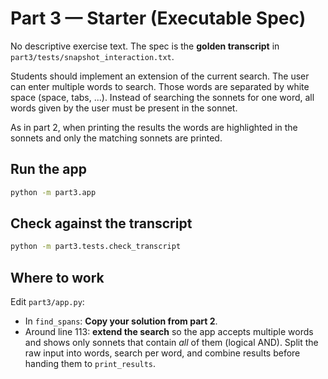 # Part 3 — Starter (Executable Spec)

No descriptive exercise text. The spec is the **golden transcript** in
`part3/tests/snapshot_interaction.txt`.

Students should implement an extension of the current search. The user can enter multiple words to search. Those words are separated by white space (space, tabs, ...). Instead of searching the sonnets for one word, all words given by the user must be present in the sonnet.

As in part 2, when printing the results the words are highlighted in the sonnets and only the matching sonnets are printed.

## Run the app

```bash
python -m part3.app
```

## Check against the transcript

```bash
python -m part3.tests.check_transcript
```

## Where to work

Edit `part3/app.py`:
- In `find_spans`: **Copy your solution from part 2**.
- Around line 113: **extend the search** so the app accepts multiple words and shows only sonnets that contain *all* of them (logical AND). Split the raw input into words, search per word, and combine results before handing them to `print_results`.
